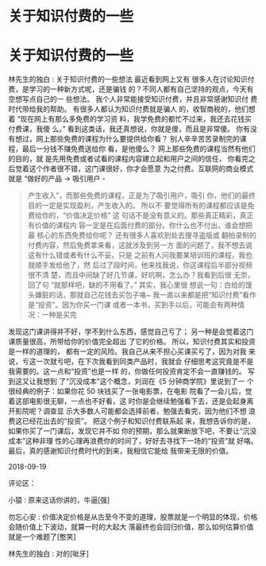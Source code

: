 # 关于知识付费的一些

# 关于知识付费的一些

林先生的独白 : 关于知识付费的一些想法 最近看到网上又有 很多人在讨论知识付费，是学习的一种新方式呢，还是骗钱 的？不同人都有自己坚持的观点，今天有空想写点自己的一 些想法。 我个人非常能接受知识付费，并且非常感谢知识付 费时代带给我的帮助。 有很多人都认为知识付费就是骗人 的，收智商税的，他们想着 “现在网上有那么多免费的学习资 料，我学免费的都忙不过来，我还去花钱买付费课，我傻 么。” 看到这类话，我还真想说，你就是傻，而且是非常傻。 你有没有想过，网上那些免费的课程为什么要提供给你看？ 别人辛辛苦苦录制完的课程，最后一分钱不赚免费送给你 看，是他傻么？ 网上那些免费的课程当然有他们的目的，就 是先用免费或者试看的课程内容建立起和用户之间的信任， 你看完之后觉着这个作者很不错，这门课很好，你才会愿意 为之付费。互联网的商业模式就是 “做好的产品 -> 吸引用户 -

> 产生收入”，而那些免费的课程，正是为了吸引用户，吸引 你，他们的最终目的一定是实现盈利，产生收入的。 所以不 要觉得所有的课程都应该是免费给你的，“价值决定价格” 这 句话不是没有意义的。那些真正精彩，真正有价值的课程内 容一定是在后面付费的部分。你什么也不付出，谁会想把最 核心的东西免费给你呢？ 还有很多人喜欢到处去搜寻盗版或 翻拍录制的付费内容，然后免费拿来看，这就涉及到另一方 面的问题了，我不想去说这有什么错或者有什么不妥。只是 之前有人问我要某培训班的课程，我也就顺手发给他了，然 后过了段时间，他来找我说，你这课程后半部分视频很不清 楚，而且中间缺了好几节课，好坑啊，怎么办？我看到后很 无奈，回了句 “就那样吧，缺的不用看了。” 其实，我心里很 想说一句：白给的馒头嫌脏的话，那就自己花钱去买包子咯~ 我一直以来都是把“知识付费”看作是“投资”。因为你买一门课 或者一本书，买到手以后，可能会有两种情况：一种是买完

发现这门课讲得并不好，学不到什么东西，感觉自己亏了； 另一种是会觉着这门课质量很高，所带给你的价值完全超出 了它的价格。 所以，知识付费其实和投资是一样的道理的， 都有一定的风险。我自己从来不担心买课买亏了，因为对我 来说，亏这一次就亏吧，在下次我看到同类产品时，我就会 仔细思考这究竟是不是我需要的。这一点和“投资”也是一样 的，你做任何投资肯定不会一直赚钱的。 写到这又让我想到 了“沉没成本”这个概念，刘润在《5 分钟商学院》里说到了一 个很经典的例子：如果你花 50 块钱买了一张电影票，在电影 院看了一会儿后，觉着这部电影很无聊，一点也不好看，这 时你是会继续勉强看下去，还是会起身离开影院呢？调查显 示大多数人可能都会选择前者，勉强去看完，因为他们不想 浪费这已经花出去的“投资”。 把这个例子和知识付费联系起 来，我想告诉你的是，如果你买了一门课后，发现它并不如 你的预期，那么就果断放下吧，不要让“沉没成本”这种非理 性的心理再浪费你的时间了，好好去寻找下一场的“投资”就 好咯。 最后，真的感谢知识付费时代的到来，我相信它能给 我带来无限的价值。

2018-09-19

评论区：

小猿 : 原来这话你讲的，牛逼[强]

勿忘心安 : 价值决定价格是从古至今不变的道理，股票就是一个明显的体现，价格会随价值上下波动，就算一时的大起大 落最终也会回归价值，那么如何估算价值就是一个难题了[憨笑]

林先生的独白 : 对的[呲牙]